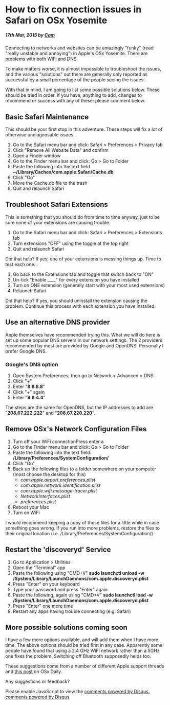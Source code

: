 # How to fix connection issues in Safari on OSx Yosemite

##### 17th Mar, 2015 by [Cam][1]

Connecting to networks and websites can be amazingly "funky" (read "really unstable and annoying") in Apple's OSx Yosemite. There are problems with both WiFi and DNS.

To make matters worse, it is almost impossible to troubleshoot the issues, and the various "solutions" out there are generally only reported as successful by a small percentage of the people seeing the issues.

With that in mind, I am going to list some possible solutions below. These should be tried in order. If you have; anything to add, changes to recommend or success with any of these: please comment below.

## Basic Safari Maintenance

This should be your first stop in this adventure. These steps will fix a lot of otherwise undiagnosable issues.

1. Go to the Safari menu bar and click: Safari > Preferences > Privacy tab
2. Click "Remove All Website Data" and confirm
3. Open a Finder window
4. Go to the Finder menu bar and click: Go > Go to Folder
5. Paste the following into the text field
**~/Library/Caches/com.apple.Safari/Cache.db**
6. Click "Go"
7. Move the Cache.db file to the trash
8. Quit and relaunch Safari

## Troubleshoot Safari Extensions

This is something that you should do from time to time anyway, just to be sure none of your extensions are causing trouble.

1. Go to the Safari menu bar and click: Safari > Preferences > Extensions tab
2. Turn extensions "OFF" using the toggle at the top right
3. Quit and relaunch Safari

Did that help? If yes, one of your extensions is messing things up. Time to test each one...

1. Go back to the Extensions tab and toggle that switch back to "ON"
2. Un-tick "Enable ____" for every extension you have installed
3. Turn on ONE extension (generally start with your most used extensions)
4. Relaunch Safari

Did that help? If yes, you should uninstall the extension causing the problem. Continue this process with each extension you have installed.

## Use an alternative DNS provider

Apple themselves have recommended trying this. What we will do here is set up some popular DNS servers in our network settings. The 2 providers recommended by most are provided by Google and OpenDNS. Personally I prefer Google DNS.

### Google's DNS option

1. Open System Preferences, then go to Network > Advanced > DNS
2. Click "+"
3. Enter "**8.8.8.8**"
4. Click "+" again
5. Enter "**8.8.4.4**"

The steps are the same for OpenDNS, but the IP addresses to add are "**208.67.222.222**" and "**208.67.220.220**".

## Remove OSx's Network Configuration Files

1. Turn off your WiFi connectionPress enter a
2. Go to the Finder menu bar and click: Go > Go to Folder
3. Paste the following into the text field: **/Library/Preferences/SystemConfiguration/**
4. Click "Go"
5. Back up the following files to a folder somewhere on your computer (most choose the desktop for this)
    * _com.apple.airport.preferences.plist_
    * _com.apple.network.identification.plist_
    * _com.apple.wifi.message-tracer.plist _
    * _NetworkInterfaces.plist _
    * _preferences.plist_
6. Reboot your Mac
7. Turn on WiFi

I would recommend keeping a copy of those files for a little while in case something goes wrong. If you run into more problems, restore the files to their original location (i.e. /Library/Preferences/SystemConfiguration/).

## Restart the 'discoveryd' Service

1. Go to Application > Utilities
2. Open the "Terminal" app
3. Paste the following using "CMD+V"
**sudo launchctl unload -w /System/Library/LaunchDaemons/com.apple.discoveryd.plist**
4. Press "Enter" on your keyboard
5. Type your password and press "Enter" again
6. Paste the following, again using "CMD+V"
**sudo launchctl load -w /System/Library/LaunchDaemons/com.apple.discoveryd.plist**
7. Press "Enter" one more time
8. Restart any apps having trouble connecting (e.g. Safari)

## More possible solutions coming soon

I have a few more options available, and will add them when I have more time. The above options should be tried first in any case. Apparently some people have found that using a 2.4 GHz WiFi network rather than a 5GHz one fixes the problem. Switching off Bluetooth supposedly helps too.

These suggestions come from a number of different Apple support threads and [this post][2] on OSx Daily.

Any suggestions or feedback?

[1]: https://plus.google.com/+CamGould?rel=author
[2]: http://osxdaily.com/2014/10/25/fix-wi-fi-problems-os-x-yosemite/

<div id="disqus_thread"></div>
<script type="text/javascript">
	/* * * CONFIGURATION VARIABLES: EDIT BEFORE PASTING INTO YOUR WEBPAGE * * */
	var disqus_shortname = 'camgould'; // required: replace example with your forum shortname

	/* * * DON'T EDIT BELOW THIS LINE * * */
	(function() {
		var dsq = document.createElement('script'); dsq.type = 'text/javascript'; dsq.async = true;
		dsq.src = '//' + disqus_shortname + '.disqus.com/embed.js';
		(document.getElementsByTagName('head')[0] || document.getElementsByTagName('body')[0]).appendChild(dsq);
	})();
</script>
<noscript>Please enable JavaScript to view the <a href="http://disqus.com/?ref_noscript">comments powered by Disqus.</a></noscript>
<a href="http://disqus.com" class="dsq-brlink">comments powered by <span class="logo-disqus">Disqus</span></a>
